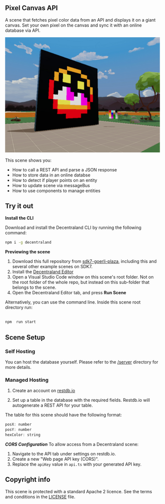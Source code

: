 ## Pixel Canvas API

A scene that fetches pixel color data from an API and displays it on a giant canvas. Set your own pixel on the canvas and sync it with an online database via API.



![](images/screenshot.jpg)


This scene shows you:

- How to call a REST API and parse a JSON response
- How to store data in an online databse
- How to detect if player points on an entity
- How to update scene via messageBus
- How to use components to manage entities



## Try it out

**Install the CLI**

Download and install the Decentraland CLI by running the following command:

```bash
npm i -g decentraland
```

**Previewing the scene**

 1.  Download this full repository from  [sdk7-goerli-plaza](https://github.com/decentraland/sdk7-goerli-plaza/tree/main), including this and several other example scenes on SDK7.
 2.  Install the  [Decentraland Editor](https://docs.decentraland.org/creator/development-guide/sdk7/editor/)
 3.  Open a Visual Studio Code window on this scene's root folder. Not on the root folder of the whole repo, but instead on this sub-folder that belongs to the scene.
 4.  Open the Decentraland Editor tab, and press  **Run Scene**

Alternatively, you can use the command line. Inside this scene root directory run:

```bash

npm  run start

```

## Scene Setup

### Self Hosting
You can host the database yourself. Please refer to the [/server](/server) directory for more details.

### Managed Hosting

1. Create an account on [restdb.io](https://restdb.io/)

2. Set up a table in the database with the required fields. Restdb.io will autogenerate a REST API for your table.

The table for this scene should have the following format:

```javascript
posX: number
posY: number
hexColor: string
```
***CORS Configuration***
To allow access from a Decentraland scene:


1. Navigate to the API tab under settings on restdb.io.
2. Create a new "Web page API key (CORS)".
3. Replace the `apiKey` value in `api.ts` with your generated API key.




## Copyright info

This scene is protected with a standard Apache 2 licence. See the terms and conditions in the [LICENSE](/LICENSE) file.
